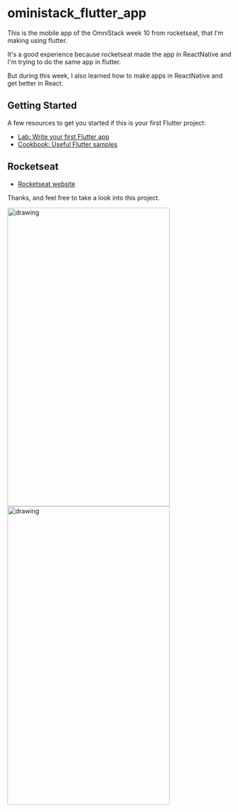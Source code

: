 # oministack_flutter_app

This is the mobile app of the OmniStack week 10 from rocketseat, that I'm making using flutter.

It's a good experience because rocketseat made the app in ReactNative and I'm trying to do the same app in flutter.

But during this week, I also learned how to make apps in ReactNative and get better in React. 

## Getting Started

A few resources to get you started if this is your first Flutter project:

- [Lab: Write your first Flutter app](https://flutter.dev/docs/get-started/codelab)
- [Cookbook: Useful Flutter samples](https://flutter.dev/docs/cookbook)

## Rocketseat

   - [Rocketseat website](https://rocketseat.com.br/)

Thanks, and feel free to take a look into this project.



<img src="https://cdn.discordapp.com/attachments/572841858179399683/667539505515069480/Screenshot_20200116-222238.jpg" alt="drawing" width="365" height="670"/>

<img src="https://cdn.discordapp.com/attachments/572841858179399683/667539505971986432/Screenshot_20200116-222247.jpg" alt="drawing" width="365" height="670"/>
